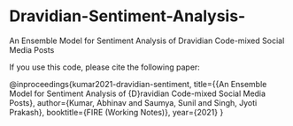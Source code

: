 # Dravidian-Sentiment-Analysis-
An Ensemble Model for Sentiment Analysis of Dravidian Code-mixed Social Media Posts

If you use this code, please cite the following paper:

@inproceedings{kumar2021-dravidian-sentiment,
  title={{An Ensemble Model for Sentiment Analysis of {D}ravidian Code-mixed Social Media Posts},
  author={Kumar, Abhinav and Saumya, Sunil and Singh, Jyoti Prakash},
  booktitle={FIRE (Working Notes)},
  year={2021}
}
